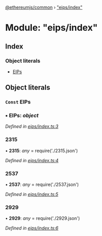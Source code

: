 [@ethereumjs/common](../README.md) › ["eips/index"](_eips_index_.md)

# Module: "eips/index"

## Index

### Object literals

* [EIPs](_eips_index_.md#const-eips)

## Object literals

### `Const` EIPs

### ▪ **EIPs**: *object*

*Defined in [eips/index.ts:3](https://github.com/ethereumjs/ethereumjs-vm/blob/master/packages/common/src/eips/index.ts#L3)*

###  2315

• **2315**: *any* = require('./2315.json')

*Defined in [eips/index.ts:4](https://github.com/ethereumjs/ethereumjs-vm/blob/master/packages/common/src/eips/index.ts#L4)*

###  2537

• **2537**: *any* = require('./2537.json')

*Defined in [eips/index.ts:5](https://github.com/ethereumjs/ethereumjs-vm/blob/master/packages/common/src/eips/index.ts#L5)*

###  2929

• **2929**: *any* = require('./2929.json')

*Defined in [eips/index.ts:6](https://github.com/ethereumjs/ethereumjs-vm/blob/master/packages/common/src/eips/index.ts#L6)*
